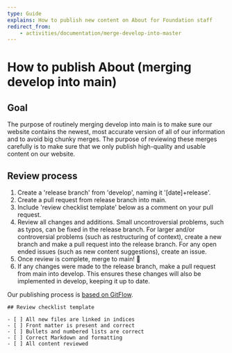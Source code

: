 ```yaml
---
type: Guide
explains: How to publish new content on About for Foundation staff
redirect_from:
    - activities/documentation/merge-develop-into-master
---
```


# How to publish About (merging develop into main)

## Goal

The purpose of routinely merging develop into main is to make sure our website contains the newest, most accurate version of all of our information and to avoid big chunky merges.
The purpose of reviewing these merges carefully is to make sure that we only publish high-quality and usable content on our website.

## Review process

1. Create a 'release branch' from 'develop', naming it '[date]+release'.
2. Create a pull request from release branch into main.
3. Include 'review checklist template' below as a comment on your pull request.
4. Review all changes and additions. Small uncontroversial problems, such as typos, can be fixed in the release branch. For larger and/or controversial problems (such as restructuring of context), create a new branch and make a pull request into the release branch. For any open ended issues (such as new content suggestions), create an issue.
5. Once review is complete, merge to main! :tada:
6. If any changes were made to the release branch, make a pull request from main into develop. This ensures these changes will also be implemented in develop, keeping it up to date.

Our publishing process is [based on GitFlow](https://datasift.github.io/gitflow/IntroducingGitFlow.html).

```
## Review checklist template

- [ ] All new files are linked in indices
- [ ] Front matter is present and correct
- [ ] Bullets and numbered lists are correct
- [ ] Correct Markdown and formatting
- [ ] All content reviewed
```
